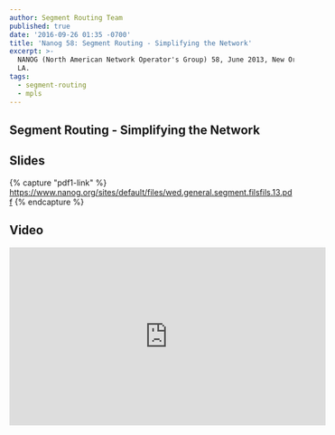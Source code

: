 ```yaml
---
author: Segment Routing Team
published: true
date: '2016-09-26 01:35 -0700'
title: 'Nanog 58: Segment Routing - Simplifying the Network'
excerpt: >-
  NANOG (North American Network Operator's Group) 58, June 2013, New Orleans,
  LA.
tags:
  - segment-routing
  - mpls
---
```


## Segment Routing - Simplifying the Network

## Slides
{% capture "pdf1-link" %}
https://www.nanog.org/sites/default/files/wed.general.segment.filsfils.13.pdf
{% endcapture %}

<div id="pdf1"></div>
<script>
        PDFObject.embed("{{ pdf1-link }}",
                        "#pdf1",
                        {height: "500px"});
</script>


## Video

<iframe width="560" height="315" src="https://www.youtube.com/embed/371DUGHjPwk" frameborder="0" allowfullscreen></iframe>
